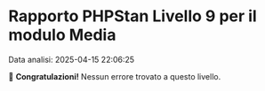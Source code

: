 # Rapporto PHPStan Livello 9 per il modulo Media

Data analisi: 2025-04-15 22:06:25

🎉 **Congratulazioni!** Nessun errore trovato a questo livello.
